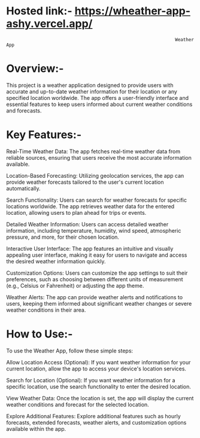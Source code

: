 # Hosted link:- https://wheather-app-ashy.vercel.app/
                                                                   Weather App
                                                                       
# Overview:-

This project is a weather application designed to provide users with accurate and up-to-date weather information for their location or any specified location worldwide. The app offers a user-friendly interface and essential features to keep users informed about current weather conditions and forecasts.

# Key Features:- 

Real-Time Weather Data: The app fetches real-time weather data from reliable sources, ensuring that users receive the most accurate information available.

Location-Based Forecasting: Utilizing geolocation services, the app can provide weather forecasts tailored to the user's current location automatically.

Search Functionality: Users can search for weather forecasts for specific locations worldwide. The app retrieves weather data for the entered location, allowing users to plan ahead for trips or events.

Detailed Weather Information: Users can access detailed weather information, including temperature, humidity, wind speed, atmospheric pressure, and more, for their chosen location.

Interactive User Interface: The app features an intuitive and visually appealing user interface, making it easy for users to navigate and access the desired weather information quickly.

Customization Options: Users can customize the app settings to suit their preferences, such as choosing between different units of measurement (e.g., Celsius or Fahrenheit) or adjusting the app theme.

Weather Alerts: The app can provide weather alerts and notifications to users, keeping them informed about significant weather changes or severe weather conditions in their area.

# How to Use:-
To use the Weather App, follow these simple steps:

Allow Location Access (Optional): If you want weather information for your current location, allow the app to access your device's location services.

Search for Location (Optional): If you want weather information for a specific location, use the search functionality to enter the desired location.

View Weather Data: Once the location is set, the app will display the current weather conditions and forecast for the selected location.

Explore Additional Features: Explore additional features such as hourly forecasts, extended forecasts, weather alerts, and customization options available within the app.

